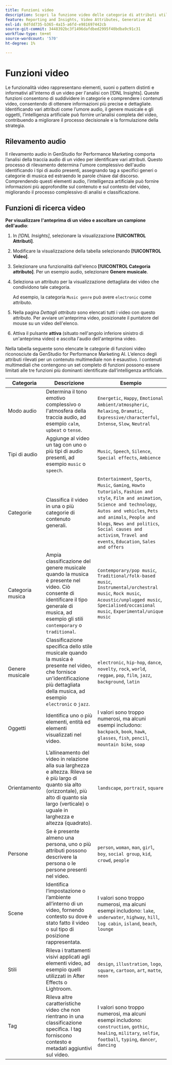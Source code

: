 ```yaml
---
title: Funzioni video
description: Scopri la funzione video delle categorie di attributi utilizzate in GenStudio for Performance Marketing.
feature: Reporting and Insights, Video Attributes, Generative AI
exl-id: 0dfdd735-b365-4a15-a6fd-e981697442cb
source-git-commit: 3448392bc3f1496dafdbed2995f40bdba9c91c31
workflow-type: tm+mt
source-wordcount: '570'
ht-degree: 1%

---
```


# Funzioni video

Le funzionalità video rappresentano elementi, suoni o pattern distinti e informativi all&#39;interno di un video per l&#39;analisi con [!DNL Insights]. Queste funzioni consentono di suddividere in categorie e comprendere i contenuti video, consentendo di ottenere informazioni più precise e dettagliate. Identificando vari attributi come l’umore audio, il genere musicale e gli oggetti, l’intelligenza artificiale può fornire un’analisi completa del video, contribuendo a migliorare il processo decisionale e la formulazione della strategia.

## Rilevamento audio

Il rilevamento audio in GenStudio for Performance Marketing comporta l’analisi della traccia audio di un video per identificare vari attributi. Questo processo di rilevamento determina l&#39;umore complessivo dell&#39;audio identificando i tipi di audio presenti, assegnando tag a specifici generi o categorie di musica ed estraendo le parole chiave dal discorso. Comprendendo questi elementi audio, l’intelligenza artificiale può fornire informazioni più approfondite sul contenuto e sul contesto del video, migliorando il processo complessivo di analisi e classificazione.

## Funzioni di ricerca video

**Per visualizzare l&#39;anteprima di un video e ascoltare un campione dell&#39;audio**:

1. In _[!DNL Insights]_, selezionare la visualizzazione **[!UICONTROL Attributi]**.

1. Modificare la visualizzazione della tabella selezionando **[!UICONTROL Video]**.

1. Selezionare una funzionalità dall&#39;elenco **[!UICONTROL Categoria attributo]**. Per un esempio audio, selezionare **Genere musicale**.

1. Seleziona un attributo per la visualizzazione dettagliata dei video che condividono tale categoria.

   Ad esempio, la categoria `Music genre` può avere `electronic` come attributo.

1. Nella pagina _Dettagli attributo_ sono elencati tutti i video con questo attributo. Per avviare un&#39;anteprima video, posizionate il puntatore del mouse su un video dell&#39;elenco.

1. Attiva il pulsante **attiva** (situato nell&#39;angolo inferiore sinistro di un&#39;anteprima video) e ascolta l&#39;audio dell&#39;anteprima video.

Nella tabella seguente sono elencate le categorie di funzioni video riconosciute da GenStudio for Performance Marketing AI. L’elenco degli attributi rilevati per un contenuto multimediale non è esaustivo. I contenuti multimediali che contengono un set completo di funzioni possono essere limitati alle tre funzioni più dominanti identificate dall’intelligenza artificiale.

<!-- For the writer: turn off word wrap to work with these tables. Option + Z -->

| Categoria | Descrizione | Esempio |
| ------------------- | ------------------------------------------------------------------------------------------------------------ | --------------------------------------------------------------------------------------- |
| Modo audio | Determina il tono emotivo complessivo o l&#39;atmosfera della traccia audio, ad esempio `calm`, `upbeat` o `tense`. | `Energetic`, `Happy`, `Emotional Ambient/atmospheric`, `Relaxing`, `Dramatic`, `Expressive/characterful`, `Intense`, `Slow`, `Neutral` |
| Tipi di audio | Aggiunge al video un tag con uno o più tipi di audio presenti, ad esempio `music` o `speech`. | `Music`, `Speech`, `Silence`, `Special effects`, `Ambience` |
| Categorie | Classifica il video in una o più categorie di contenuto generali. | `Entertainment`, `Sports`, `Music`, `Gaming`, `Howto tutorials`, `Fashion and style`, `Film and animation`, `Science and technology`, `Autos and vehicles`, `Pets and animals`, `People and blogs`, `News and politics`, `Social causes and activism`, `Travel and events`, `Education`, `Sales and offers` |
| Categoria musica | Ampia classificazione del genere musicale quando la musica è presente nel video. Ciò consente di identificare il tipo generale di musica, ad esempio gli stili `contemporary` o `traditional`. | `Contemporary/pop music`, `Traditional/folk-based music`, `Instrumental/orchestral music`, `Rock music`, `Acoustic/unplugged music`, `Specialised/occasional music`, `Experimental/unique music` |
| Genere musicale | Classificazione specifica dello stile musicale quando la musica è presente nel video, che fornisce un&#39;identificazione più dettagliata della musica, ad esempio `electronic` o `jazz`. | `electronic`, `hip-hop`, `dance`, `novelty`, `rock`, `world`, `reggae`, `pop`, `film`, `jazz`, `background`, `latin` |
| Oggetti | Identifica uno o più elementi, entità ed elementi visualizzati nel video. | I valori sono troppo numerosi, ma alcuni esempi includono: `backpack`, `book`, `hawk`, `glasses`, `fish`, `pencil`, `mountain bike`, `soap` |
| Orientamento | L’allineamento del video in relazione alla sua larghezza e altezza. Rileva se è più largo di quanto sia alto (orizzontale), più alto di quanto sia largo (verticale) o uguale in larghezza e altezza (quadrato). | `landscape`, `portrait`, `square` |
| Persone | Se è presente almeno una persona, uno o più attributi possono descrivere la persona o le persone presenti nel video. | `person`, `woman`, `man`, `girl`, `boy`, `social group`, `kid`, `crowd`, `people` |
| Scene | Identifica l’impostazione o l’ambiente all’interno di un video, fornendo contesto su dove è stato fatto il video o sul tipo di posizione rappresentata. | I valori sono troppo numerosi, ma alcuni esempi includono: `lake`, `underwater`, `highway`, `hill`, `log cabin`, `island`, `beach`, `lounge` |
| Stili | Rileva i trattamenti visivi applicati agli elementi video, ad esempio quelli utilizzati in After Effects o Lightroom. | `design`, `illustration`, `logo`, `square`, `cartoon`, `art`, `matte`, `neon` |
| Tag | Rileva altre caratteristiche video che non rientrano in una classificazione specifica. I tag forniscono contesto e metadati aggiuntivi sul video. | I valori sono troppo numerosi, ma alcuni esempi includono: `construction`, `gothic`, `healing`, `military`, `selfie`, `football`, `typing`, `dancer`, `dancing` |

